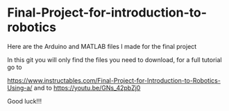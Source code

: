 # Final-Project-for-introduction-to-robotics
Here are the Arduino and MATLAB files I made for the final project

In this git you will only find the files you need to download, for a full tutorial go to 

https://www.instructables.com/Final-Project-for-Introduction-to-Robotics-Using-a/ and to https://youtu.be/GNs_42pbZj0

Good luck!!!
